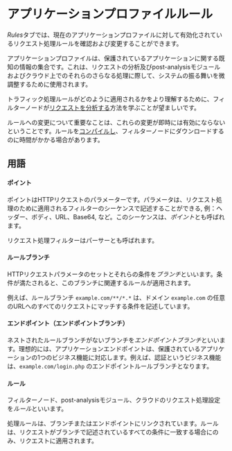 [link-request-processing]:      request-processing.ja.md
[link-rules-compiling]:         compiling.ja.md

# アプリケーションプロファイルルール

*Rules*タブでは、現在のアプリケーションプロファイルに対して有効化されているリクエスト処理ルールを確認および変更することができます。

アプリケーションプロファイルは、保護されているアプリケーションに関する既知の情報の集合です。これは、リクエストの分析及びpost-analysisモジュールおよびクラウド上でのそれらのさらなる処理に際して、システムの振る舞いを微調整するために使用されます。

トラフィック処理ルールがどのように適用されるかをより理解するために、フィルターノードが[リクエストを分析する][link-request-processing]方法を学ぶことが望ましいです。

ルールへの変更について重要なことは、これらの変更が即時には有効にならないということです。ルールを[コンパイルし][link-rules-compiling]、フィルターノードにダウンロードするのに時間がかかる場合があります。

## 用語

#### ポイント

ポイントはHTTPリクエストのパラメーターです。パラメータは、リクエスト処理のために適用されるフィルターのシーケンスで記述することができる, 例：ヘッダー、ボディ、URL、Base64, など。このシーケンスは、*ポイント*とも呼ばれます。

リクエスト処理フィルターはパーサーとも呼ばれます。

#### ルールブランチ

HTTPリクエストパラメータのセットとそれらの条件を*ブランチ*といいます。条件が満たされると、このブランチに関連するルールが適用されます。

例えば、ルールブランチ `example.com/**/*.*` は、ドメイン `example.com` の任意のURLへのすべてのリクエストにマッチする条件を記述しています。

#### エンドポイント（エンドポイントブランチ）
ネストされたルールブランチがないブランチを*エンドポイントブランチ*といいます。理想的には、アプリケーションエンドポイントは、保護されているアプリケーションの1つのビジネス機能に対応します。例えば、認証というビジネス機能は、`example.com/login.php` のエンドポイントルールブランチとなります。

#### ルール
フィルターノード、post-analysisモジュール、クラウドのリクエスト処理設定を*ルール*といいます。

処理ルールは、ブランチまたはエンドポイントにリンクされています。ルールは、リクエストがブランチで記述されているすべての条件に一致する場合にのみ、リクエストに適用されます。